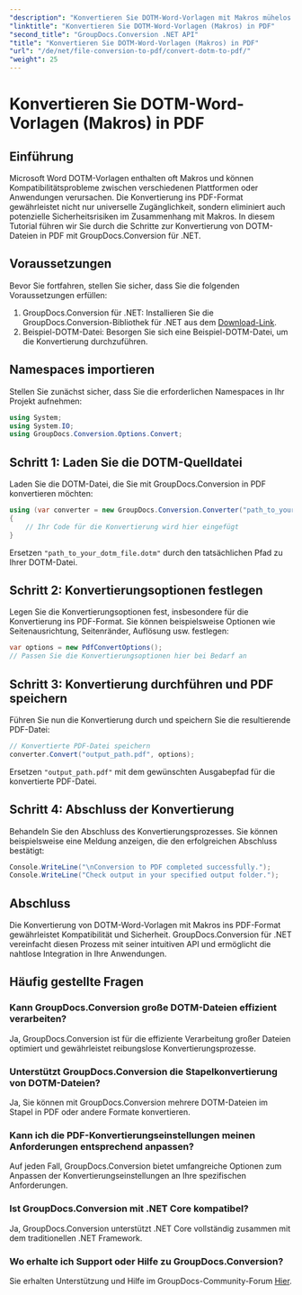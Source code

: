 ```yaml
---
"description": "Konvertieren Sie DOTM-Word-Vorlagen mit Makros mühelos in PDF mit GroupDocs.Conversion für .NET. Stellen Sie Kompatibilität und Sicherheit in einfachen Schritten sicher."
"linktitle": "Konvertieren Sie DOTM-Word-Vorlagen (Makros) in PDF"
"second_title": "GroupDocs.Conversion .NET API"
"title": "Konvertieren Sie DOTM-Word-Vorlagen (Makros) in PDF"
"url": "/de/net/file-conversion-to-pdf/convert-dotm-to-pdf/"
"weight": 25
---
```


# Konvertieren Sie DOTM-Word-Vorlagen (Makros) in PDF

## Einführung
Microsoft Word DOTM-Vorlagen enthalten oft Makros und können Kompatibilitätsprobleme zwischen verschiedenen Plattformen oder Anwendungen verursachen. Die Konvertierung ins PDF-Format gewährleistet nicht nur universelle Zugänglichkeit, sondern eliminiert auch potenzielle Sicherheitsrisiken im Zusammenhang mit Makros. In diesem Tutorial führen wir Sie durch die Schritte zur Konvertierung von DOTM-Dateien in PDF mit GroupDocs.Conversion für .NET.
## Voraussetzungen
Bevor Sie fortfahren, stellen Sie sicher, dass Sie die folgenden Voraussetzungen erfüllen:
1. GroupDocs.Conversion für .NET: Installieren Sie die GroupDocs.Conversion-Bibliothek für .NET aus dem [Download-Link](https://releases.groupdocs.com/conversion/net/). 
2. Beispiel-DOTM-Datei: Besorgen Sie sich eine Beispiel-DOTM-Datei, um die Konvertierung durchzuführen.

## Namespaces importieren
Stellen Sie zunächst sicher, dass Sie die erforderlichen Namespaces in Ihr Projekt aufnehmen:
```csharp
using System;
using System.IO;
using GroupDocs.Conversion.Options.Convert;
```
## Schritt 1: Laden Sie die DOTM-Quelldatei
Laden Sie die DOTM-Datei, die Sie mit GroupDocs.Conversion in PDF konvertieren möchten:
```csharp
using (var converter = new GroupDocs.Conversion.Converter("path_to_your_dotm_file.dotm"))
{
    // Ihr Code für die Konvertierung wird hier eingefügt
}
```
Ersetzen `"path_to_your_dotm_file.dotm"` durch den tatsächlichen Pfad zu Ihrer DOTM-Datei.
## Schritt 2: Konvertierungsoptionen festlegen
Legen Sie die Konvertierungsoptionen fest, insbesondere für die Konvertierung ins PDF-Format. Sie können beispielsweise Optionen wie Seitenausrichtung, Seitenränder, Auflösung usw. festlegen:
```csharp
var options = new PdfConvertOptions();
// Passen Sie die Konvertierungsoptionen hier bei Bedarf an
```
## Schritt 3: Konvertierung durchführen und PDF speichern
Führen Sie nun die Konvertierung durch und speichern Sie die resultierende PDF-Datei:
```csharp
// Konvertierte PDF-Datei speichern
converter.Convert("output_path.pdf", options);
```
Ersetzen `"output_path.pdf"` mit dem gewünschten Ausgabepfad für die konvertierte PDF-Datei.
## Schritt 4: Abschluss der Konvertierung
Behandeln Sie den Abschluss des Konvertierungsprozesses. Sie können beispielsweise eine Meldung anzeigen, die den erfolgreichen Abschluss bestätigt:
```csharp
Console.WriteLine("\nConversion to PDF completed successfully.");
Console.WriteLine("Check output in your specified output folder.");
```

## Abschluss
Die Konvertierung von DOTM-Word-Vorlagen mit Makros ins PDF-Format gewährleistet Kompatibilität und Sicherheit. GroupDocs.Conversion für .NET vereinfacht diesen Prozess mit seiner intuitiven API und ermöglicht die nahtlose Integration in Ihre Anwendungen.
## Häufig gestellte Fragen
### Kann GroupDocs.Conversion große DOTM-Dateien effizient verarbeiten?
Ja, GroupDocs.Conversion ist für die effiziente Verarbeitung großer Dateien optimiert und gewährleistet reibungslose Konvertierungsprozesse.
### Unterstützt GroupDocs.Conversion die Stapelkonvertierung von DOTM-Dateien?
Ja, Sie können mit GroupDocs.Conversion mehrere DOTM-Dateien im Stapel in PDF oder andere Formate konvertieren.
### Kann ich die PDF-Konvertierungseinstellungen meinen Anforderungen entsprechend anpassen?
Auf jeden Fall, GroupDocs.Conversion bietet umfangreiche Optionen zum Anpassen der Konvertierungseinstellungen an Ihre spezifischen Anforderungen.
### Ist GroupDocs.Conversion mit .NET Core kompatibel?
Ja, GroupDocs.Conversion unterstützt .NET Core vollständig zusammen mit dem traditionellen .NET Framework.
### Wo erhalte ich Support oder Hilfe zu GroupDocs.Conversion?
Sie erhalten Unterstützung und Hilfe im GroupDocs-Community-Forum [Hier](https://forum.groupdocs.com/c/conversion/11).